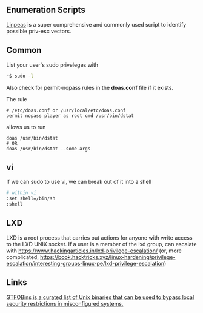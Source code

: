 ## Enumeration Scripts

[Linpeas](https://github.com/carlospolop/PEASS-ng/tree/master/linPEAS) is a super comprehensive and commonly used script to identify possible priv-esc vectors.

## Common

List your user's sudo priveleges with

```bash
~$ sudo -l
```

Also check for permit-nopass rules in the **doas.conf** file if it exists.

The rule

```shell
# /etc/doas.conf or /usr/local/etc/doas.conf
permit nopass player as root cmd /usr/bin/dstat
```

allows us to run

```shell
doas /usr/bin/dstat
# OR
doas /usr/bin/dstat --some-args
```

## vi

If we can sudo to use vi, we can break out of it into a shell

```bash
# within vi
:set shell=/bin/sh
:shell
```

## LXD

LXD is a root process that carries out actions for anyone with write access to the LXD UNIX socket. If a user is a member of the lxd group, can escalate with https://www.hackingarticles.in/lxd-privilege-escalation/ (or, more complicated, https://book.hacktricks.xyz/linux-hardening/privilege-escalation/interesting-groups-linux-pe/lxd-privilege-escalation)

## Links

[GTFOBins is a curated list of Unix binaries that can be used to bypass local security restrictions in misconfigured systems.](https://gtfobins.github.io/)